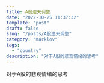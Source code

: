 ```yaml
---
title: A股逆天调整
date: "2022-10-25 11:37:32"
template: "post"
draft: false
slug: "/posts/A股逆天调整"
category: "marklov"
tags:
  - "country"
description: "对于A股的悲观情绪的思考"
---
```



对于A股的悲观情绪的思考
